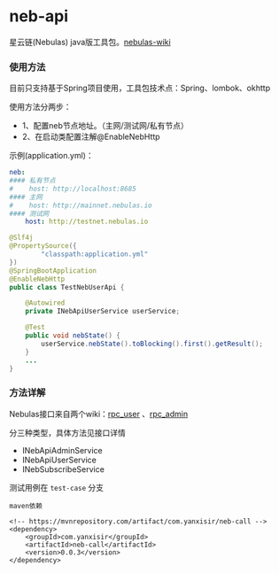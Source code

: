 # neb-api
星云链(Nebulas) java版工具包。[nebulas-wiki](https://github.com/nebulasio/wiki/blob/master/rpc.md)

### 使用方法

目前只支持基于Spring项目使用，工具包技术点：Spring、lombok、okhttp

使用方法分两步：

- 1、配置neb节点地址。（主网/测试网/私有节点）
- 2、在启动类配置注解@EnableNebHttp

示例(application.yml)：

```yml
neb:
#### 私有节点
#    host: http://localhost:8685
#### 主网
#    host: http://mainnet.nebulas.io
#### 测试网
    host: http://testnet.nebulas.io
```

```java
@Slf4j
@PropertySource({
        "classpath:application.yml"
})
@SpringBootApplication
@EnableNebHttp
public class TestNebUserApi {

    @Autowired
    private INebApiUserService userService;

    @Test
    public void nebState() {
        userService.nebState().toBlocking().first().getResult();
    }
    ...
}
```

### 方法详解

Nebulas接口来自两个wiki：[rpc_user](https://github.com/nebulasio/wiki/blob/master/rpc.md) 、[rpc_admin](https://github.com/nebulasio/wiki/blob/master/rpc_admin.md) 

分三种类型，具体方法见接口详情

- INebApiAdminService 
- INebApiUserService
- INebSubscribeService

测试用例在 `test-case` 分支


`maven依赖`
```$xslt
<!-- https://mvnrepository.com/artifact/com.yanxisir/neb-call -->
<dependency>
    <groupId>com.yanxisir</groupId>
    <artifactId>neb-call</artifactId>
    <version>0.0.3</version>
</dependency>
```